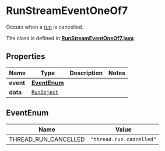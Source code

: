 

# RunStreamEventOneOf7

Occurs when a [run](/docs/api-reference/runs/object) is cancelled.

The class is defined in **[RunStreamEventOneOf7.java](../../src/main/java/org/openapitools/model/RunStreamEventOneOf7.java)**

## Properties

Name | Type | Description | Notes
------------ | ------------- | ------------- | -------------
**event** | [**EventEnum**](#EventEnum) |  | 
**data** | [`RunObject`](RunObject.md) |  | 

## EventEnum

Name | Value
---- | -----
THREAD_RUN_CANCELLED | `"thread.run.cancelled"`



